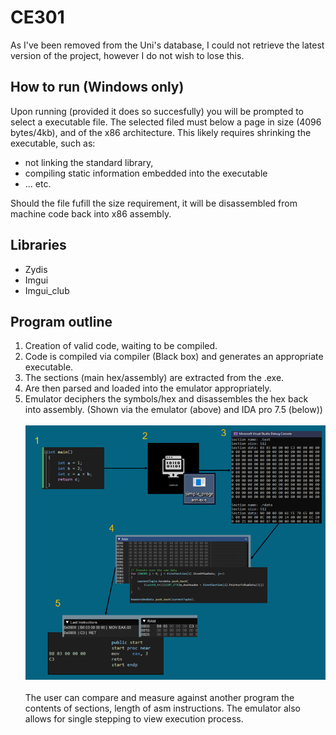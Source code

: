 # CE301

As I've been removed from the Uni's database, I could not retrieve the latest version of the project, however I do not wish to lose this.


## How to run (Windows only)

Upon running (provided it does so succesfully) you will be prompted to select a executable file.
The selected filed must below a page in size (4096 bytes/4kb), and of the x86 architecture.
This likely requires shrinking the executable, such as:
 - not linking the standard library,
 - compiling static information embedded into the executable
 - ... etc.

Should the file fufill the size requirement, it will be disassembled from machine code back into x86 assembly.

## Libraries
- Zydis
- Imgui
- Imgui_club

## Program outline
1. Creation of valid code, waiting to be compiled.
2. Code is compiled via compiler (Black box) and generates an appropriate executable.
3. The sections (main hex/assembly) are extracted from the .exe.
4. Are then parsed and loaded into the emulator appropriately.
5. Emulator deciphers the symbols/hex and disassembles the hex back into assembly. (Shown via the emulator (above) and IDA pro 7.5 (below))
<br/><br/>
![alt text](https://github.com/PencilPushr/CE301/blob/main/openday.png?raw=true)
<br/><br/>
The user can compare and measure against another program the contents of sections, length of asm instructions.
The emulator also allows for single stepping to view execution process.
